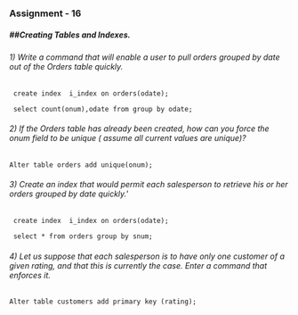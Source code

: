 ### Assignment - 16

##### \##Creating Tables and Indexes.



###### 1) Write a command that will enable a user to pull orders grouped by date out of the Orders table quickly.

```
 create index  i_index on orders(odate);
 
 select count(onum),odate from group by odate;
```



###### 2) If the Orders table has already been created, how can you force the onum field to be unique (		assume all current values are unique)?

```
Alter table orders add unique(onum);
```



###### 3) Create an index that would permit each salesperson to retrieve his or her orders grouped by date   	quickly.'

```
 create index  i_index on orders(odate);
 
 select * from orders group by snum;
```



###### 4) Let us suppose that each salesperson is to have only one customer of a given rating, and that this   is currently the case. Enter a command that enforces it.

```
Alter table customers add primary key (rating);
```



